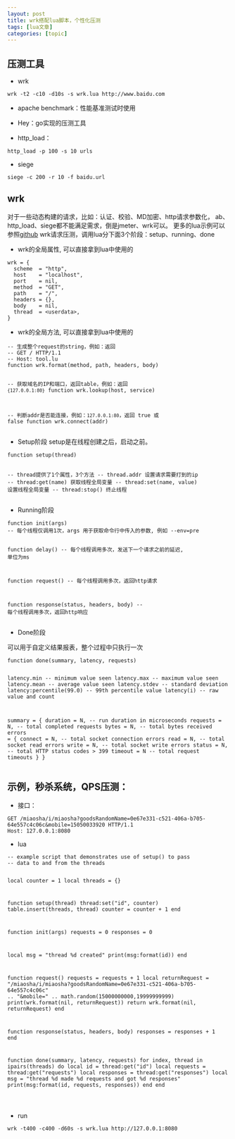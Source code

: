 ```yaml
---
layout: post
title: wrk搭配lua脚本，个性化压测 
tags: [lua文章]
categories: [topic]
---
```

<h2 id="压测工具">压测工具</h2>

<ul>
  <li>wrk</li>
</ul>

<div class="highlighter-rouge"><pre class="highlight"><code>wrk -t2 -c10 -d10s -s wrk.lua http://www.baidu.com
</code></pre>
</div>

<ul>
  <li>
    <p>apache benchmark：性能基准测试时使用</p>
  </li>
  <li>
    <p>Hey：go实现的压测工具</p>
  </li>
  <li>
    <p>http_load：</p>
  </li>
</ul>

<div class="highlighter-rouge"><pre class="highlight"><code>http_load -p 100 -s 10 urls
</code></pre>
</div>

<ul>
  <li>siege</li>
</ul>

<div class="highlighter-rouge"><pre class="highlight"><code>siege -c 200 -r 10 -f baidu.url
</code></pre>
</div>

<h2 id="wrk">wrk</h2>
<p>对于一些动态构建的请求，比如：认证、校验、MD加密、http请求参数化， ab、http_load、siege都不能满足需求，倒是jmeter、wrk可以。
更多的lua示例可以参照<a href="https://github.com/wg/wrk/tree/master/scripts">github</a>
wrk请求压测，调用lua分下面3个阶段：setup、running、done
<img src="http://type.so/usr/uploads/2016/08/970528889.png" alt=""/></p>

<ul>
  <li>wrk的全局属性, 可以直接拿到lua中使用的</li>
</ul>

<div class="highlighter-rouge"><pre class="highlight"><code>wrk = {
  scheme  = &#34;http&#34;,
  host    = &#34;localhost&#34;,
  port    = nil,
  method  = &#34;GET&#34;,
  path    = &#34;/&#34;,
  headers = {},
  body    = nil,
  thread  = &lt;userdata&gt;,
}
</code></pre>
</div>

<ul>
  <li>wrk的全局方法, 可以直接拿到lua中使用的</li>
</ul>

<div class="highlighter-rouge"><pre class="highlight"><code>-- 生成整个request的string，例如：返回
-- GET / HTTP/1.1
-- Host: tool.lu
function wrk.format(method, path, headers, body)

-- 获取域名的IP和端口，返回table，例如：返回 `{127.0.0.1:80}`
function wrk.lookup(host, service)

-- 判断addr是否能连接，例如：`127.0.0.1:80`，返回 true 或 false
function wrk.connect(addr)
</code></pre>
</div>

<ul>
  <li>Setup阶段
setup是在线程创建之后，启动之前。</li>
</ul>

<div class="highlighter-rouge"><pre class="highlight"><code>function setup(thread)

-- thread提供了1个属性，3个方法
-- thread.addr 设置请求需要打到的ip
-- thread:get(name) 获取线程全局变量
-- thread:set(name, value) 设置线程全局变量
-- thread:stop() 终止线程
</code></pre>
</div>

<ul>
  <li>Running阶段</li>
</ul>

<div class="highlighter-rouge"><pre class="highlight"><code>function init(args)
-- 每个线程仅调用1次，args 用于获取命令行中传入的参数, 例如 --env=pre

function delay()
-- 每个线程调用多次，发送下一个请求之前的延迟, 单位为ms

function request()
-- 每个线程调用多次，返回http请求

function response(status, headers, body)
-- 每个线程调用多次，返回http响应
</code></pre>
</div>

<ul>
  <li>Done阶段</li>
</ul>

<p>可以用于自定义结果报表，整个过程中只执行一次</p>

<div class="highlighter-rouge"><pre class="highlight"><code>function done(summary, latency, requests)


latency.min              -- minimum value seen
latency.max              -- maximum value seen
latency.mean             -- average value seen
latency.stdev            -- standard deviation
latency:percentile(99.0) -- 99th percentile value
latency(i)               -- raw value and count

summary = {
  duration = N,  -- run duration in microseconds
  requests = N,  -- total completed requests
  bytes    = N,  -- total bytes received
  errors   = {
    connect = N, -- total socket connection errors
    read    = N, -- total socket read errors
    write   = N, -- total socket write errors
    status  = N, -- total HTTP status codes &gt; 399
    timeout = N  -- total request timeouts
  }
}
</code></pre>
</div>

<h2 id="示例秒杀系统qps压测">示例，秒杀系统，QPS压测：</h2>

<ul>
  <li>接口：</li>
</ul>

<div class="highlighter-rouge"><pre class="highlight"><code>GET /miaosha/i/miaosha?goodsRandomName=0e67e331-c521-406a-b705-64e557c4c06c&amp;mobile=15050033920 HTTP/1.1
Host: 127.0.0.1:8080
</code></pre>
</div>

<ul>
  <li>lua</li>
</ul>

<div class="highlighter-rouge"><pre class="highlight"><code>-- example script that demonstrates use of setup() to pass
-- data to and from the threads

local counter = 1
local threads = {}

function setup(thread)
   thread:set(&#34;id&#34;, counter)
   table.insert(threads, thread)
   counter = counter + 1
end

function init(args)
   requests  = 0
   responses = 0

   local msg = &#34;thread %d created&#34;
   print(msg:format(id))
end

function request()
   requests = requests + 1
   local returnRequest = &#34;/miaosha/i/miaosha?goodsRandomName=0e67e331-c521-406a-b705-64e557c4c06c&#34;
                        .. &#34;&amp;mobile=&#34; .. math.random(15000000000,19999999999)
   print(wrk.format(nil, returnRequest))
   return wrk.format(nil, returnRequest)
end

function response(status, headers, body)
   responses = responses + 1
end

function done(summary, latency, requests)
   for index, thread in ipairs(threads) do
      local id        = thread:get(&#34;id&#34;)
      local requests  = thread:get(&#34;requests&#34;)
      local responses = thread:get(&#34;responses&#34;)
      local msg = &#34;thread %d made %d requests and got %d responses&#34;
      print(msg:format(id, requests, responses))
   end
end

</code></pre>
</div>

<ul>
  <li>run</li>
</ul>

<div class="highlighter-rouge"><pre class="highlight"><code>wrk -t400 -c400 -d60s -s wrk.lua http://127.0.0.1:8080
</code></pre>
</div>